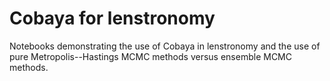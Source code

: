 # Cobaya for lenstronomy

Notebooks demonstrating the use of Cobaya in lenstronomy and the use of pure Metropolis--Hastings MCMC methods versus ensemble MCMC methods.

